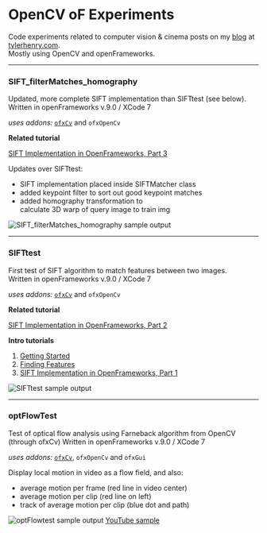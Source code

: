 # OpenCV oF Experiments

Code experiments related to computer vision & cinema posts on my [blog](http://www.tylerhenry.com/category/computervision/) at [tylerhenry.com](http://tylerhenry.com).  
Mostly using OpenCV and openFrameworks.

---

### SIFT_filterMatches_homography

Updated, more complete SIFT implementation than SIFTtest (see below).  
Written in openFrameworks v.9.0 / XCode 7 

*uses addons:* [`ofxCv`](https://github.com/kylemcdonald/ofxCv/) and `ofxOpenCv`

**Related tutorial**

[SIFT Implementation in OpenFrameworks, Part 3](http://www.tylerhenry.com/sift-implementation-in-openframeworks-part-3/)

Updates over SIFTtest:

*  SIFT implementation placed inside SIFTMatcher class
*  added keypoint filter to sort out good keypoint matches
*  added homography transformation to  
   calculate 3D warp of query image to train img

![SIFT_filterMatches_homography sample output](http://i1.wp.com/www.tylerhenry.com/site/wp-content/uploads/2016/03/SIFT_v2_test1.jpg?resize=1024%2C501)  

---

### SIFTtest
First test of SIFT algorithm to match features between two images.  
Written in openFrameworks v.9.0 / XCode 7 

*uses addons:* [`ofxCv`](https://github.com/kylemcdonald/ofxCv/) and `ofxOpenCv`

**Related tutorial**

[SIFT Implementation in OpenFrameworks, Part 2](http://www.tylerhenry.com/sift-implementation-in-openframeworks-part-2/)

**Intro tutorials**

1.  [Getting Started](http://www.tylerhenry.com/getting-started/)
2.  [Finding Features](http://www.tylerhenry.com/finding-features/)
3.  [SIFT Implementation in OpenFrameworks, Part 1](http://www.tylerhenry.com/sift-implementation-in-openframeworks-part-1/)

![SIFTtest sample output](http://i2.wp.com/www.tylerhenry.com/site/wp-content/uploads/2016/03/SIFT_test5.jpg?resize=1024%2C490)  

---

### optFlowTest
Test of optical flow analysis using Farneback algorithm from OpenCV (through ofxCv)
Written in openFrameworks v.9.0 / XCode 7 

*uses addons:* [`ofxCv`](https://github.com/kylemcdonald/ofxCv/), `ofxOpenCv` and `ofxGui`

Display local motion in video as a flow field, and also:

* average motion per frame (red line in video center)
* average motion per clip (red line on left)
* track of average motion per clip (blue dot and path)

![optFlowtest sample output](http://i1.wp.com/www.tylerhenry.com/site/wp-content/uploads/2016/03/optFlowtest1.jpg)
[YouTube sample](https://www.youtube.com/watch?v=09hFXvW_NMs)

